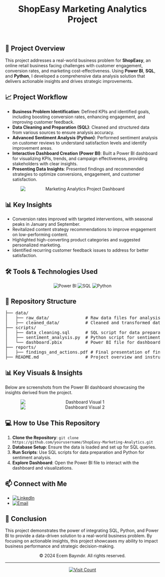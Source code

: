 <h1 align="center">ShopEasy Marketing Analytics Project</h1>

<br/>

<h2>🚀 <strong>Project Overview</strong></h2>
<p>
This project addresses a real-world business problem for <strong>ShopEasy</strong>, an online retail business facing challenges with customer engagement, conversion rates, and marketing cost-effectiveness. Using <strong>Power BI</strong>, <strong>SQL</strong>, and <strong>Python</strong>, I developed a comprehensive data analysis solution that delivers actionable insights and drives strategic improvements.
</p>

<h2>📈 <strong>Project Workflow</strong></h2>
<ul>
  <li><strong>Business Problem Identification</strong>: Defined KPIs and identified goals, including boosting conversion rates, enhancing engagement, and improving customer feedback.</li>
  <li><strong>Data Cleaning and Preparation (SQL)</strong>: Cleaned and structured data from various sources to ensure analysis accuracy.</li>
  <li><strong>Advanced Sentiment Analysis (Python)</strong>: Performed sentiment analysis on customer reviews to understand satisfaction levels and identify improvement areas.</li>
  <li><strong>Interactive Dashboard Creation (Power BI)</strong>: Built a Power BI dashboard for visualizing KPIs, trends, and campaign effectiveness, providing stakeholders with clear insights.</li>
  <li><strong>Presenting Data Insights</strong>: Presented findings and recommended strategies to optimize conversions, engagement, and customer satisfaction.</li>
</ul>

<div align="center">
    <img src="https://imgur.com/34a8e99c-d3a7-4850-bd18-85ccea66dcd7" alt="Marketing Analytics Project Dashboard" style="display: block; margin: 0 auto; max-width: 80%; height: auto;">
</div>

<h2>📊 <strong>Key Insights</strong></h2>
<ul>
  <li>Conversion rates improved with targeted interventions, with seasonal peaks in January and September.</li>
  <li>Revitalized content strategy recommendations to improve engagement on low-performing content.</li>
  <li>Highlighted high-converting product categories and suggested personalized marketing.</li>
  <li>Identified recurring customer feedback issues to address for better satisfaction.</li>
</ul>

<h2>🛠️ <strong>Tools & Technologies Used</strong></h2>
<div align="center">
    <img src="https://img.shields.io/badge/powerbi-F2C811?style=for-the-badge&logo=powerbi&logoColor=black" alt="Power BI"/>
    <img src="https://img.shields.io/badge/sql-4479A1?style=for-the-badge&logo=postgresql&logoColor=white" alt="SQL"/>
    <img src="https://img.shields.io/badge/python-3670A0?style=for-the-badge&logo=python&logoColor=ffdd54" alt="Python"/>
</div>

<h2>📂 <strong>Repository Structure</strong></h2>
<pre>
├── data/
│   ├── raw_data/              # Raw data files for analysis
│   ├── cleaned_data/          # Cleaned and transformed data
├── scripts/
│   ├── data_cleaning.sql      # SQL script for data preparation
│   ├── sentiment_analysis.py  # Python script for sentiment analysis
│   └── dashboard.pbix         # Power BI file for dashboard visualization
├── reports/
│   ├── findings_and_actions.pdf # Final presentation of findings and recommendations
├── README.md                  # Project overview and instructions
</pre>

<h2>📊 <strong>Key Visuals & Insights</strong></h2>
<p>Below are screenshots from the Power BI dashboard showcasing the insights derived from the project.</p>
<div align="center">
    <img src="https://i.imgur.com/DSz53mh.png" alt="Dashboard Visual 1" style="display: block; margin: 0 auto; max-width: 80%; height: auto;">
    <img src="https://i.imgur.com/I5Wecwt.png" alt="Dashboard Visual 2" style="display: block; margin: 0 auto; max-width: 80%; height: auto;">
</div>

<h2>💻 <strong>How to Use This Repository</strong></h2>
<ol>
  <li><strong>Clone the Repository</strong>: <code>git clone https://github.com/yourusername/ShopEasy-Marketing-Analytics.git</code></li>
  <li><strong>Database Setup</strong>: Ensure the data is loaded and set up for SQL queries.</li>
  <li><strong>Run Scripts</strong>: Use SQL scripts for data preparation and Python for sentiment analysis.</li>
  <li><strong>Explore Dashboard</strong>: Open the Power BI file to interact with the dashboard and visualizations.</li>
</ol>

<h2>📫 <strong>Connect with Me</strong></h2>
<ul>
    <li><a href="https://www.linkedin.com/in/ecembayindir/"><img src="https://img.shields.io/badge/LinkedIn-%230077B5.svg?logo=linkedin&logoColor=white" alt="LinkedIn"/></a></li>
    <li><a href="mailto:ecmbyndr@gmail.com"><img src="https://img.shields.io/badge/Email-D14836?logo=gmail&logoColor=white" alt="Email"/></a></li>
</ul>

<h2>📜 <strong>Conclusion</strong></h2>
<p>This project demonstrates the power of integrating SQL, Python, and Power BI to provide a data-driven solution to a real-world business problem. By focusing on actionable insights, this project showcases my ability to impact business performance and strategic decision-making.</p>

<p align="center">&copy; 2024 Ecem Bayındır. All rights reserved.</p>

<hr>

<p align="center">
  <a href="https://visitcount.itsvg.in">
    <img src="https://visitcount.itsvg.in/api?id=marketing-analytics-project&icon=0&color=0" alt="Visit Count">
  </a>
</p>
